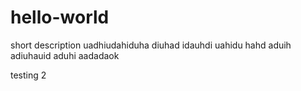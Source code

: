 # hello-world
short description
uadhiudahiduha diuhad idauhdi uahidu hahd aduih adiuhauid aduhi aadadaok

testing 2 
